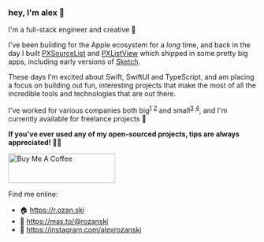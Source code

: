 ### hey, I'm alex 👋

I'm a full-stack engineer and creative 🔮

I've been building for the Apple ecosystem for a *long* time, and back in the day I built [PXSourceList](https://github.com/alexrozanski/PXSourceList) and [PXListView](https://github.com/alexrozanski/PXListView) which shipped in some pretty big apps, including early versions of [Sketch](https://www.sketch.com).

These days I'm excited about Swift, SwiftUI and TypeScript, and am placing a focus on building out fun, interesting projects that make the most of all the incredible tools and technologies that are out there.

I've worked for various companies both big<sup>[1](https://apple.com)</sup> <sup>[2](https://meta.com)</sup> and small<sup>[3](https://codecademy.com)</sup> <sup>[4](https://picnic.photos)</sup>, and I'm currently available for freelance projects 🙌

**If you've ever used any of my open-sourced projects, tips are always appreciated! 🙏🏼**

<a href="https://www.buymeacoffee.com/rozanski" target="_blank"><img src="https://cdn.buymeacoffee.com/buttons/v2/default-yellow.png" alt="Buy Me A Coffee" style="height: 60px !important;width: 217px !important;" ></a>

Find me online:
- 🏠 https://r.ozan.ski
- 🎺 https://mas.to/@rozanski
- 📸 https://instagram.com/alexrozanski

<!--
**alexrozanski/alexrozanski** is a ✨ _special_ ✨ repository because its `README.md` (this file) appears on your GitHub profile.

Here are some ideas to get you started:

- 🔭 I’m currently working on ...
- 🌱 I’m currently learning ...
- 👯 I’m looking to collaborate on ...
- 🤔 I’m looking for help with ...
- 💬 Ask me about ...
- 📫 How to reach me: ...
- 😄 Pronouns: ...
- ⚡ Fun fact: ...
-->
